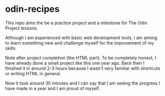 # odin-recipes

This repo aims the be a practice project and a milestone for The Odin Project lessons.

Although I am experienced with basic web development tools, I am aiming to learn something new and challenge myself for the improvement of my skills.


Note after project completion (the HTML part):
To be completely honest, I have already done a small project like this one year ago.
Back then I finished it in around 2-3 hours because I wasn't very familiar with shortcuts or writing HTML in general.

Now it took around 30 minutes and I can say that I am seeing the progress I have made in a year and I am proud of myself.